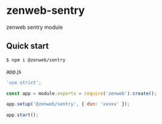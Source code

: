 # zenweb-sentry
 
 zenweb sentry module

## Quick start

```bash
$ npm i @zenweb/sentry
```

app.js
```js
'use strict';

const app = module.exports = require('zenweb').create();

app.setup('@zenweb/sentry', { dsn: 'xxxxx' });

app.start();
```
